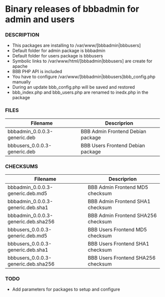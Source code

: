 # Binary releases of bbbadmin for admin and users

### DESCRIPTION

   - This packages are installing to /var/www/[bbbadmin|bbbusers]
   - Default folder for admin package is bbbadmin
   - Default folder for users package is bbbusers
   - Symbolic links to /var/www/html/[bbbadmin|bbbusers] are create for apache
   - BBB PHP API is included
   - You have to configure /var/www/[bbbadmin|bbbusers]bbb_config.php manually
   - During an update bbb_config.php will be saved and restored
   - bbb_index.php and bbb_users.php are renamed to inedx.php in the package

### FILES

   Filename|Descriprion
   --------|-----------
   bbbadmin_0.0.0.3-generic.deb|BBB Admin Frontend Debian package
   bbbusers_0.0.0.3-generic.deb|BBB Users Frontend Debian package

### CHECKSUMS

   Filename|Descriprion
   --------|-----------
   bbbadmin_0.0.0.3-generic.deb.md5|BBB Admin Frontend MD5 checksum
   bbbadmin_0.0.0.3-generic.deb.sha1|BBB Admin Frontend SHA1 checksum
   bbbadmin_0.0.0.3-generic.deb.sha256|BBB Admin Frontend SHA256 checksum
   bbbusers_0.0.0.3-generic.deb.md5|BBB Users Frontend MD5 checksum
   bbbusers_0.0.0.3-generic.deb.sha1|BBB Users Frontend SHA1 checksum
   bbbusers_0.0.0.3-generic.deb.sha256|BBB Users Frontend SHA256 checksum

### TODO

   - Add parameters for packages to setup and configure
